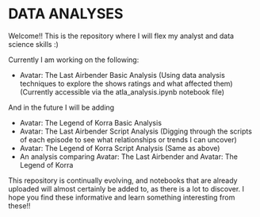 # DATA ANALYSES
Welcome!! This is the repository where I will flex my analyst and data science skills :)

Currently I am working on the following:
* Avatar: The Last Airbender Basic Analysis (Using data analysis techniques to explore the shows ratings and what affected them) (Currently accessible via the atla_analysis.ipynb notebook file)

And in the future I will be adding
* Avatar: The Legend of Korra Basic Analysis
* Avatar: The Last Airbender Script Analysis (Digging through the scripts of each episode to see what relationships or trends I can uncover)
* Avatar: The Legend of Korra Script Analysis (Same as above)
* An analysis comparing Avatar: The Last Airbender and Avatar: The Legend of Korra

This repository is continually evolving, and notebooks that are already uploaded will almost certainly be added to, as there is a lot to discover.
I hope you find these informative and learn something interesting from these!!
